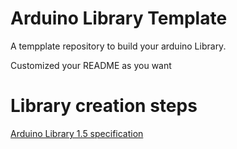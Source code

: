# Arduino Library Template
A tempplate repository to build your arduino Library.

Customized your README as you want

# Library creation steps
[Arduino Library 1.5 specification](https://arduino.github.io/arduino-cli/latest/library-specification/)
